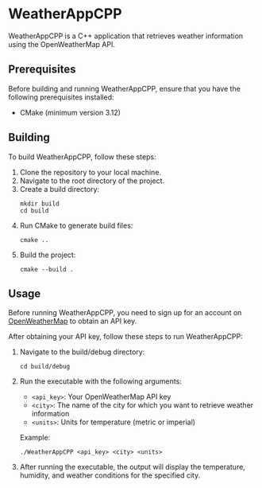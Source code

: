 # WeatherAppCPP

WeatherAppCPP is a C++ application that retrieves weather information using the OpenWeatherMap API.

## Prerequisites

Before building and running WeatherAppCPP, ensure that you have the following prerequisites installed:

- CMake (minimum version 3.12)

## Building

To build WeatherAppCPP, follow these steps:

1. Clone the repository to your local machine.
2. Navigate to the root directory of the project.
3. Create a build directory:
    ```
    mkdir build
    cd build
    ```
4. Run CMake to generate build files:
    ```
    cmake ..
    ```
5. Build the project:
    ```
    cmake --build .
    ```

## Usage

Before running WeatherAppCPP, you need to sign up for an account on [OpenWeatherMap](https://openweathermap.org/) to obtain an API key.

After obtaining your API key, follow these steps to run WeatherAppCPP:

1. Navigate to the build/debug directory:
    ```
    cd build/debug
    ```
2. Run the executable with the following arguments:
    - `<api_key>`: Your OpenWeatherMap API key
    - `<city>`: The name of the city for which you want to retrieve weather information
    - `<units>`: Units for temperature (metric or imperial)
    
    Example:
    ```
    ./WeatherAppCPP <api_key> <city> <units>
    ```
3. After running the executable, the output will display the temperature, humidity, and weather conditions for the specified city.
